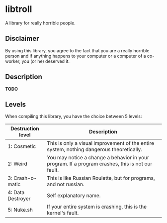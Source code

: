 # libtroll
A library for really horrible people.

## Disclaimer

By using this library, you agree to the fact that you are a really horrible
person and if anything happens to your computer or a computer of a co-worker,
you (or he) deserved it.

## Description

**TODO**

## Levels

When compiling this library, you have the choice between 5 levels:

| Destruction level | Description                                                                                      |
|-------------------|--------------------------------------------------------------------------------------------------|
| 1: Cosmetic       | This is only a visual improvement of the entire system, nothing dangerous theoretically.         |
| 2: Weird          | You may notice a change a behavior in your program. If a program crashes, this is not our fault. |
| 3: Crash-o-matic  | This is like Russian Roulette, but for programs, and not russian.                                |
| 4: Data Destroyer | Self explanatory name.                                                                           |
| 5: Nuke.sh        | If your entire system is crashing, this is the kernel's fault.                                   |

